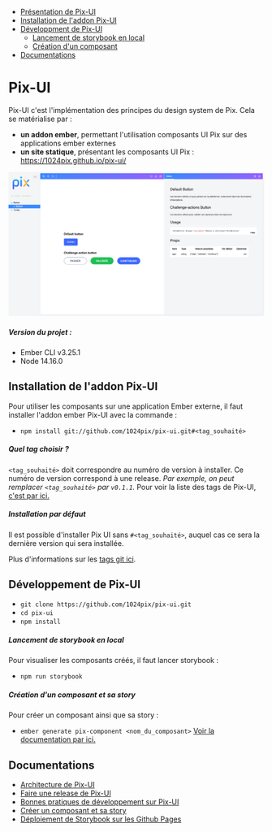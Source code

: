 - [Présentation de Pix-UI](#Pix-UI)
- [Installation de l'addon Pix-UI](#Addon)
- [Développment de Pix-UI](#Developpement)
  - [Lancement de storybook en local](#Storybook)
  - [Création d'un composant](#Composant)
- [Documentations](#Documentation)


Pix-UI <a id="Pix-UI"></a>
==============================================================================

Pix-UI c'est l'implémentation des principes du design system de Pix. Cela se matérialise par :
- **un addon ember**, permettant l'utilisation composants UI Pix sur des applications ember externes
- **un site statique**, présentant les composants UI Pix : https://1024pix.github.io/pix-ui/

![Capture d'écran du storybook en ligne](./docs/assets/screen-pix-storybook.png)

##### Version du projet : 

* Ember CLI v3.25.1
* Node 14.16.0


## Installation de l'addon Pix-UI <a id="Addon"></a>

Pour utiliser les composants sur une application Ember externe, il faut installer l'addon ember Pix-UI avec la commande : 
- `npm install git://github.com/1024pix/pix-ui.git#<tag_souhaité>`

##### Quel tag choisir ?

`<tag_souhaité>` doit correspondre au numéro de version à installer. Ce numéro de version correspond à une release.
*Par exemple, on peut remplacer `<tag_souhaité>` par `v0.1.1`.*
Pour voir la liste des tags de Pix-UI, [c'est par ici.](https://github.com/1024pix/pix-ui/tags)

##### Installation par défaut

Il est possible d'installer Pix UI sans `#<tag_souhaité>`, auquel cas ce sera la dernière version qui sera installée. 

Plus d'informations sur les [tags git ici](https://git-scm.com/book/fr/v2/Les-bases-de-Git-%C3%89tiquetage).


## Développement de Pix-UI <a id="Developpement"></a>

* `git clone https://github.com/1024pix/pix-ui.git`
* `cd pix-ui`
* `npm install`


##### Lancement de storybook en local <a id="Storybook"></a>

Pour visualiser les composants créés, il faut lancer storybook :
* `npm run storybook`


##### Création d'un composant et sa story <a id="Composant"></a>

Pour créer un composant ainsi que sa story :
* `ember generate pix-component <nom_du_composant>`
[Voir la documentation par ici.](/docs/create-component-and-its-story.md)


## Documentations <a id="Documentation"></a>

- [Architecture de Pix-UI](/docs/project-architecture.md)
- [Faire une release de Pix-UI](/docs/make-a-release.md)
- [Bonnes pratiques de développement sur Pix-UI](/docs/good-practices-on-pix-ui.md)
- [Créer un composant et sa story](/docs/create-component.md)
- [Déploiement de Storybook sur les Github Pages](/docs/storybook-deployment-on-gh-pages.md)

